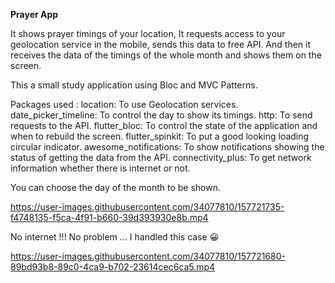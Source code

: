 **Prayer App**

It shows prayer timings of your location, It requests access to your geolocation service in the mobile, sends this data to free API.
And then it receives the data of the timings of the whole month and shows them on the screen.

This a small study application using Bloc and MVC Patterns. 

Packages used :
  location: To use Geolocation services.
  date_picker_timeline: To control the day to show its timings.
  http: To send requests to the API.
  flutter_bloc: To control the state of the application and when to rebuild the screen.
  flutter_spinkit: To put a good looking loading circular indicator.
  awesome_notifications: To show notifications showing the status of getting the data from the API.
  connectivity_plus: To get network information whether there is internet or not.

You can choose the day of the month to be shown.


https://user-images.githubusercontent.com/34077810/157721735-f4748135-f5ca-4f91-b660-39d393930e8b.mp4


No internet !!! No problem ... I handled this case :grinning:


https://user-images.githubusercontent.com/34077810/157721680-89bd93b8-89c0-4ca9-b702-23614cec6ca5.mp4
